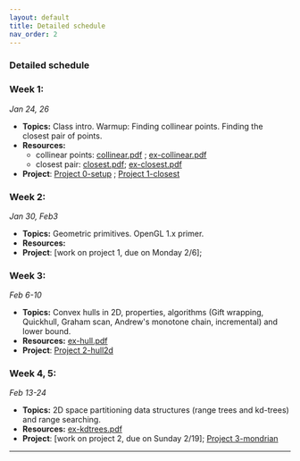 ```yaml
---
layout: default 
title: Detailed schedule
nav_order: 2
---
```



### Detailed schedule 

### Week 1:
_Jan 24, 26_

- __Topics:__ Class intro. Warmup: Finding collinear points. Finding the closest pair of points. 
- __Resources:__ 
    - collinear points:   [collinear.pdf](Lectures/L1-intro/cg-collinear.pdf) ; [ex-collinear.pdf](Lectures/L1-intro/ex-collinear.pdf)
    - closest pair:   [closest.pdf](Lectures/L2-closest/cg-closestpair.pdf); [ex-closest.pdf](Lectures/L2-closest/ex-closestpair.pdf)
- __Project__:  [Project 0-setup](Projects/P0-setup.md) ; [Project 1-closest](Projects/P1-closest.md)


### Week 2:
_Jan 30, Feb3_

- __Topics:__ Geometric primitives.  OpenGL 1.x primer. 
- __Resources:__ 
- __Project__:  [work on project 1, due on Monday 2/6]; 
 
 
### Week 3:
_Feb 6-10_

- __Topics:__ Convex hulls in 2D, properties, algorithms (Gift wrapping, Quickhull, Graham scan, Andrew's monotone chain, incremental) and lower bound. 
- __Resources:__  [ex-hull.pdf](Lectures/L4-hull2d/ex-hull.pdf)
- __Project__: [Project 2-hull2d](Projects/P2-hull2d.md)
 

### Week 4, 5: 
_Feb 13-24_

- __Topics:__ 2D space partitioning data structures (range trees and kd-trees) and range searching. 
- __Resources:__  [ex-kdtrees.pdf](Lectures/L5-spacepartition/ex-kdtree.pdf)
- __Project__: [work on project 2, due on Sunday 2/19]; [Project 3-mondrian](Projects/P3-mondrian.md)


***



